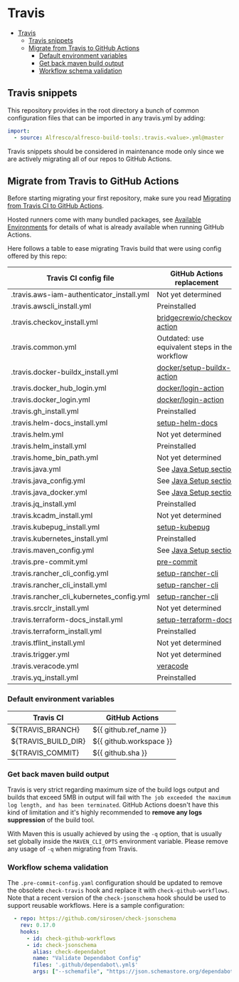 # Travis

- [Travis](#travis)
  - [Travis snippets](#travis-snippets)
  - [Migrate from Travis to GitHub Actions](#migrate-from-travis-to-github-actions)
    - [Default environment variables](#default-environment-variables)
    - [Get back maven build output](#get-back-maven-build-output)
    - [Workflow schema validation](#workflow-schema-validation)

## Travis snippets

This repository provides in the root directory a bunch of common configuration
files that can be imported in any travis.yml by adding:

```yaml
import:
  - source: Alfresco/alfresco-build-tools:.travis.<value>.yml@master
```

Travis snippets should be considered in maintenance mode only since we are actively
migrating all of our repos to GitHub Actions.

## Migrate from Travis to GitHub Actions

Before starting migrating your first repository, make sure you read [Migrating from Travis CI to GitHub Actions](https://docs.github.com/en/actions/migrating-to-github-actions/migrating-from-travis-ci-to-github-actions).

Hosted runners come with many bundled packages, see
[Available Environments](https://github.com/actions/virtual-environments#available-environments)
for details of what is already available when running GitHub Actions.

Here follows a table to ease migrating Travis build that were using config offered by this repo:

| Travis CI config file                     | GitHub Actions replacement                                                    |
|-------------------------------------------|-------------------------------------------------------------------------------|
| .travis.aws-iam-authenticator_install.yml | Not yet determined                                                            |
| .travis.awscli_install.yml                | Preinstalled                                                                  |
| .travis.checkov_install.yml               | [bridgecrewio/checkov-action](https://github.com/bridgecrewio/checkov-action) |
| .travis.common.yml                        | Outdated: use equivalent steps in the workflow                                |
| .travis.docker-buildx_install.yml         | [docker/setup-buildx-action](https://github.com/docker/setup-buildx-action)   |
| .travis.docker_hub_login.yml              | [docker/login-action](README.md#docker-login)                                 |
| .travis.docker_login.yml                  | [docker/login-action](README.md#docker-login)                                 |
| .travis.gh_install.yml                    | Preinstalled                                                                  |
| .travis.helm-docs_install.yml             | [setup-helm-docs](/.github/actions/setup-helm-docs/action.yml)                |
| .travis.helm.yml                          | Not yet determined                                                            |
| .travis.helm_install.yml                  | Preinstalled                                                                  |
| .travis.home_bin_path.yml                 | Not yet determined                                                            |
| .travis.java.yml                          | See [Java Setup section](README.md#setup-maven-build-options)                 |
| .travis.java_config.yml                   | See [Java Setup section](README.md#java-setup)                                |
| .travis.java_docker.yml                   | See [Java Setup section](README.md#setup-maven-build-options)                 |
| .travis.jq_install.yml                    | Preinstalled                                                                  |
| .travis.kcadm_install.yml                 | Not yet determined                                                            |
| .travis.kubepug_install.yml               | [setup-kubepug](/.github/actions/setup-kubepug/action.yml)                    |
| .travis.kubernetes_install.yml            | Preinstalled                                                                  |
| .travis.maven_config.yml                  | See [Java Setup section](README.md#java-setup)                                |
| .travis.pre-commit.yml                    | [pre-commit](/.github/actions/pre-commit)                                     |
| .travis.rancher_cli_config.yml            | [setup-rancher-cli](/.github/actions/setup-rancher-cli/action.yml)            |
| .travis.rancher_cli_install.yml           | [setup-rancher-cli](/.github/actions/setup-rancher-cli/action.yml)            |
| .travis.rancher_cli_kubernetes_config.yml | [setup-rancher-cli](/.github/actions/setup-rancher-cli/action.yml)            |
| .travis.srcclr_install.yml                | Not yet determined                                                            |
| .travis.terraform-docs_install.yml        | [setup-terraform-docs](/.github/actions/setup-terraform-docs/action.yml)      |
| .travis.terraform_install.yml             | Preinstalled                                                                  |
| .travis.tflint_install.yml                | Not yet determined                                                            |
| .travis.trigger.yml                       | Not yet determined                                                            |
| .travis.veracode.yml                      | [veracode](/.github/actions/veracode)                                         |
| .travis.yq_install.yml                    | Preinstalled                                                                  |

### Default environment variables

| Travis CI           | GitHub Actions          |
|---------------------|-------------------------|
| ${TRAVIS_BRANCH}    | ${{ github.ref_name }}  |
| ${TRAVIS_BUILD_DIR} | ${{ github.workspace }} |
| ${TRAVIS_COMMIT}    | ${{ github.sha }}       |

### Get back maven build output

Travis is very strict regarding maximum size of the build logs output and builds
that exceed 5MB in output will fail with `The job exceeded the maximum log
length, and has been terminated`. GitHub Actions doesn't have this kind of
limitation and it's highly recommended to **remove any logs suppression** of the
build tool.

With Maven this is usually achieved by using the `-q` option, that is usually
set globally inside the `MAVEN_CLI_OPTS` environment variable. Please remove any
usage of `-q` when migrating from Travis.

### Workflow schema validation

The `.pre-commit-config.yaml` configuration should be updated to remove the obsolete `check-travis` hook and replace it with `check-github-workflows`.
Note that a recent version of the `check-jsonschema` hook should be used to support reusable workflows.
Here is a sample configuration:

```yml
  - repo: https://github.com/sirosen/check-jsonschema
    rev: 0.17.0
    hooks:
      - id: check-github-workflows
      - id: check-jsonschema
        alias: check-dependabot
        name: "Validate Dependabot Config"
        files: '.github/dependabot\.yml$'
        args: ["--schemafile", "https://json.schemastore.org/dependabot-2.0.json"]
```

